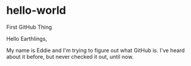 # hello-world
First GitHub Thing

Hello Earthlings,

My name is Eddie and I'm trying to figure out what GitHub is. I've heard about it before, but never checked it out, until now.
